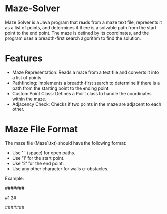 # Maze-Solver
Maze Solver is a Java program that reads from a maze text file, represents it as a list of points, and determines if there is a solvable path from the start point to the end point. The maze is defined by its coordinates, and the program uses a breadth-first search algorithm to find the solution.

# Features
- Maze Representation: Reads a maze from a text file and converts it into a list of points.
- Pathfinding: Implements a breadth-first search to determine if there is a path from the starting point to the ending point.
- Custom Point Class: Defines a Point class to handle the coordinates within the maze.
- Adjacency Check: Checks if two points in the maze are adjacent to each other.

# Maze File Format
The maze file (Maze1.txt) should have the following format:

- Use ' ' (space) for open paths.
- Use '1' for the start point.
- Use '2' for the end point.
- Use any other character for walls or obstacles.

Example: 

#######

#1			2#

#######
